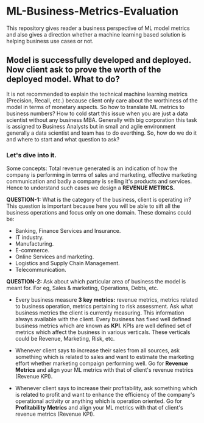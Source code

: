 # ML-Business-Metrics-Evaluation
This repository gives reader a business perspective of ML model metrics and also gives a direction whether a machine learning based solution is helping business use cases or not.

## Model is successfully developed and deployed. Now client ask to prove the worth of the deployed model. What to do?
It is not recommended to explain the technical machine learning metrics (Precision, Recall, etc.) because client only care about the worthiness of the model in terms of monetary aspects. So how to translate ML metrics to business numbers? How to cold start this issue when you are just a data scientist without any business MBA. Generally with big corporation this task is assigned to Business Analysts but in small and agile environment generally a data scientist and team has to do everthing. So, how do we do it and where to start and what question to ask?

### Let's dive into it.
Some concepts: Total revenue generated is an indication of how the company is performing in terms of sales and marketing, effective marketing communication and badly a company is selling it's products and services. Hence to understand such cases we design a **REVENUE METRICS.**

**QUESTION-1:** What is the category of the business, client is operating in? This question is important because here you will be able to sift all the business operations and focus only on one domain. These domains could be:
* Banking, Finance Services and Insurance.
* IT industry.
* Manufacturing.
* E-commerce.
* Online Services and marketing.
* Logistics and Supply Chain Management.
* Telecommunication. <br/>

**QUESTION-2:** Ask about which particular area of business the model is meant for. For eg, Sales & marketing, Operations, Debts, etc.
* Every business measure **3 key metrics:** revenue metrics, metrics related to business operation, metrics pertaining to risk assessment. Ask what business metrics the client is currently measuring. This information always available with the client. Every business has fixed well defined business metrics which are known as **KPI**. KPIs are well defined set of metrics which affect the business in various verticals. These verticals could be Revenue, Marketing, Risk, etc.

* Whenever client says to increase their sales from all sources, ask something which is related to sales and want to estimate the marketing effort whether marketing compaign performing well. Go for **Revenue Metrics** and align your ML metrics with that of client's revenue metrics (Revenue KPI).

* Whenever client says to increase their profitability, ask something which is related to profit and want to enhance the efficiency of the company's operational activity or anything which is operation oriented. Go for **Profitability Metrics** and align your ML metrics with that of client's revenue metrics (Revenue KPI).
